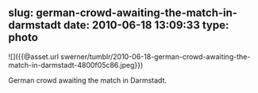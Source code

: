 slug: german-crowd-awaiting-the-match-in-darmstadt
date: 2010-06-18 13:09:33
type: photo
---

![]({{@asset.url swerner/tumblr/2010-06-18-german-crowd-awaiting-the-match-in-darmstadt-4800f05c86.jpeg}})

German crowd awaiting the match in Darmstadt.
